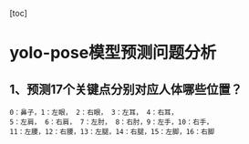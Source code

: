 [toc]

# yolo-pose模型预测问题分析

## 1、预测17个关键点分别对应人体哪些位置？

```
0：鼻子，1：左眼， 2：右眼， 3：左耳， 4：右耳，
5：左肩， 6：右肩， 7：左肘， 8：右肘，9：左手，10：右手，
11：左腰，12：右腰，13：左腿，14：右腿，15：左脚，16：右脚
```